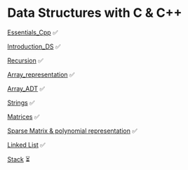 # Data Structures with C & C++

[Essentials_Cpp](./00-Introduciton-C/) ✅

[Introduction_DS](./01-Introduction_DS/) ✅

[Recursion](./02-Recursion/) ✅

[Array_representation](./03-Array_representation/) ✅

[Array_ADT](./04-Array_ADT/) ✅

[Strings](./05-Strings/) ✅

[Matrices](./06-Matrices/)  ✅

[Sparse Matrix & polynomial representation](./07-Sparse_Matrix/) ✅

[Linked List](./08-Linked_List/) ✅

[Stack](./09-Stack/) ⏳
